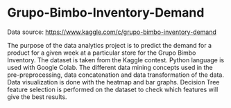 # Grupo-Bimbo-Inventory-Demand

Data source: https://www.kaggle.com/c/grupo-bimbo-inventory-demand

The purpose of the data analytics project is to predict the demand for a product for a given week at a particular store for the Grupo Bimbo Inventory. The dataset is taken from the Kaggle contest. Python language is used with Google Colab. The different data mining concepts used in the pre-preprocessing, data concatenation and data transformation of the data. Data visualization is done with the heatmap and bar graphs. Decision Tree feature selection is performed on the dataset to check which features will give the best results.
